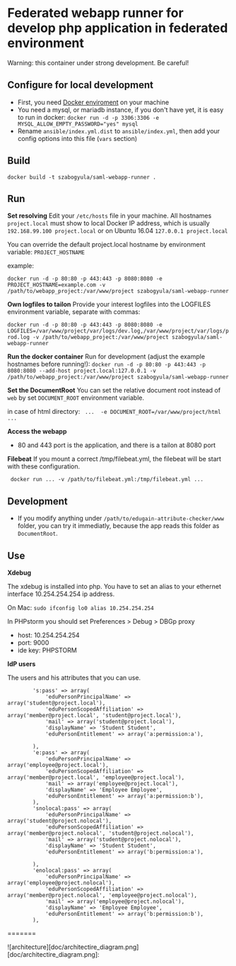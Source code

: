 Federated webapp runner for develop php application in federated environment
=============================================================================

Warning: this container under strong development. Be careful!

Configure for local development
--------------------------------

* First, you need [Docker enviroment](https://docker.com/toolbox) on your machine
* You need a mysql, or mariadb instance, if you don't have yet, it is easy to run in docker: `docker run -d -p 3306:3306 -e MYSQL_ALLOW_EMPTY_PASSWORD="yes" mysql`
* Rename `ansible/index.yml.dist` to `ansible/index.yml`, then add your config options into this file (`vars` section)


Build
-----

`docker build -t szabogyula/saml-webapp-runner .`

Run
---

__Set resolving__
 Edit your `/etc/hosts` file in your machine. All hostnames `project.local` must show to local Docker IP address, which is usually `192.168.99.100 project.local` or on Ubuntu 16.04 `127.0.0.1 project.local`

You can override the default project.local hostname by environment variable: `PROJECT_HOSTNAME`

example:

`docker run -d -p 80:80 -p 443:443 -p 8080:8080 -e PROJECT_HOSTNAME=example.com -v /path/to/webapp_project:/var/www/project szabogyula/saml-webapp-runner`

__Own logfiles to tailon__
Provide your interest logfiles into the LOGFILES environment variable, separate with commas:

`docker run -d -p 80:80 -p 443:443 -p 8080:8080 -e LOGFILES=/var/www/project/var/logs/dev.log,/var/www/project/var/logs/prod.log -v /path/to/webapp_project:/var/www/project szabogyula/saml-webapp-runner`


__Run the docker container__
Run for development (adjust the example hostnames before running!): `docker run -d -p 80:80 -p 443:443 -p 8080:8080 --add-host project.local:127.0.0.1
 -v /path/to/webapp_project:/var/www/project szabogyula/saml-webapp-runner
 `

__Set the DocumentRoot__
You can set the relative document root instead of `web` by set `DOCUMENT_ROOT` environment variable.

in case of html directory:
` ...  -e DOCUMENT_ROOT=/var/www/project/html ...`

__Access the webapp__
* 80 and 443 port is the application, and there is a tailon at 8080 port

__Filebeat__
If you mount a correct /tmp/filebeat.yml, the filebeat will be start with these configuration.

` docker run ... -v /path/to/filebeat.yml:/tmp/filebeat.yml ...`

## Development
* If you modify anything under `/path/to/edugain-attribute-checker/www` folder, you can try it immediatly, because the app reads this folder as `DocumentRoot`.

Use
---

__Xdebug__

The xdebug is installed into php. You have to set an alias to your ethernet interface 10.254.254.254 ip address.

On Mac: `sudo ifconfig lo0 alias 10.254.254.254`

In PHPstorm you should set
Preferences > Debug > DBGp proxy
* host: 10.254.254.254
* port: 9000
* ide key: PHPSTORM

__IdP users__

The users and his attributes that you can use.

```
        's:pass' => array(
            'eduPersonPrincipalName' => array('student@project.local'),
            'eduPersonScopedAffiliation' => array('member@project.local', 'student@project.local'),
            'mail' => array('student@project.local'),
            'displayName' => 'Student Student',
            'eduPersonEntitlement' => array('a:permission:a'),

        ),
        'e:pass' => array(
            'eduPersonPrincipalName' => array('employee@project.local'),
            'eduPersonScopedAffiliation' => array('member@project.local', 'employee@project.local'),
            'mail' => array('employee@project.local'),
            'displayName' => 'Employee Employee',
            'eduPersonEntitlement' => array('a:permission:b'),
        ),
        'snolocal:pass' => array(
            'eduPersonPrincipalName' => array('student@project.nolocal'),
            'eduPersonScopedAffiliation' => array('member@project.nolocal', 'student@project.nolocal'),
            'mail' => array('student@project.nolocal'),
            'displayName' => 'Student Student',
            'eduPersonEntitlement' => array('b:permission:a'),

        ),
        'enolocal:pass' => array(
            'eduPersonPrincipalName' => array('employee@project.nolocal'),
            'eduPersonScopedAffiliation' => array('member@project.nolocal', 'employee@project.nolocal'),
            'mail' => array('employee@project.nolocal'),
            'displayName' => 'Employee Employee',
            'eduPersonEntitlement' => array('b:permission:b'),
        ),
```
=======


![architecture][doc/architectire_diagram.png]
[doc/architectire_diagram.png]: 
